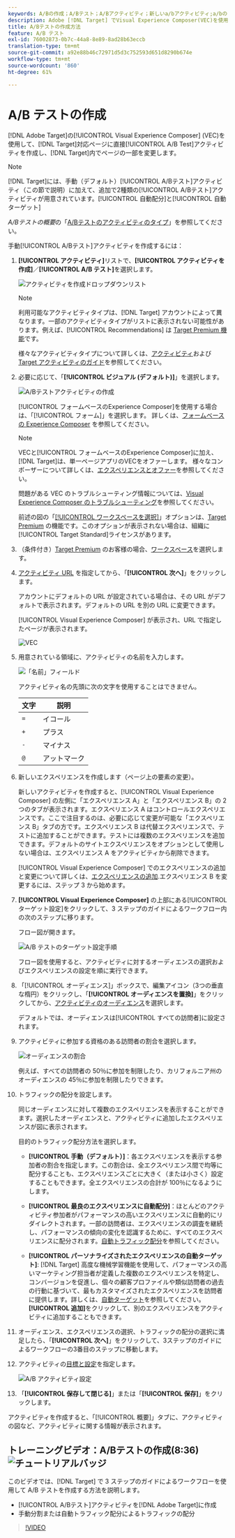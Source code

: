 ```yaml
---
keywords: A/Bの作成；A/Bテスト；A/Bアクティビティ；新しいa/bアクティビティ;a/bの作成
description: Adobe [!DNL Target] でVisual Experience Composer(VEC)を使用して、 [!DNL Target]対応のページに直接A/Bテストアクティビティを作成する方法を説明します。
title: A/Bテストの作成方法
feature: A/B テスト
exl-id: 76002873-0b7c-44a8-8e89-8ad28b63eccb
translation-type: tm+mt
source-git-commit: a92e88b46c72971d5d3c752593d651d8290b674e
workflow-type: tm+mt
source-wordcount: '860'
ht-degree: 61%

---
```


# A/B テストの作成

[!DNL Adobe Target]の[!UICONTROL Visual Experience Composer] (VEC)を使用して、[!DNL Target]対応ページに直接[!UICONTROL A/B Test]アクティビティを作成し、[!DNL Target]内でページの一部を変更します。

>[!NOTE]
>
>[!DNL Target]には、手動（デフォルト）[!UICONTROL A/Bテスト]アクティビティ（この節で説明）に加えて、追加で2種類の[!UICONTROL A/Bテスト]アクティビティが用意されています。[!UICONTROL 自動配分]と[!UICONTROL 自動ターゲット]
>
>*A/Bテストの概要*&#x200B;の「[A/Bテストのアクティビティのタイプ](/help/c-activities/t-test-ab/test-ab.md#types)」を参照してください。

手動[!UICONTROL A/Bテスト]アクティビティを作成するには：

1. **[!UICONTROL アクティビティ]**&#x200B;リストで、**[!UICONTROL アクティビティを作成]**／**[!UICONTROL A/B テスト]**&#x200B;を選択します。

   ![アクティビティを作成ドロップダウンリスト](/help/c-activities/t-test-ab/t-test-create-ab/assets/ab_select-new.png)

   >[!NOTE]
   >
   >利用可能なアクティビティタイプは、[!DNL Target] アカウントによって異なります。一部のアクティビティタイプがリストに表示されない可能性があります。例えば、[!UICONTROL Recommendations] は [Target Premium 機能](/help/c-intro/intro.md#premium)です。
   >
   >様々なアクティビティタイプについて詳しくは、[アクティビティ](/help/c-activities/activities.md#concept_D317A95A1AB54674BA7AB65C7985BA03)および [Target アクティビティのガイド](/help/c-activities/target-activities-guide.md)を参照してください。

1. 必要に応じて、「**[!UICONTROL ビジュアル (デフォルト)]**」を選択します。

   ![A/Bテストアクティビティの作成](/help/c-activities/t-test-ab/t-test-create-ab/assets/create-ab.png)

   [!UICONTROL フォームベースのExperience Composer]を使用する場合は、「[!UICONTROL フォーム]」を選択します。 詳しくは、[フォームベースの Experience Composer](/help/c-experiences/form-experience-composer.md) を参照してください。

   >[!NOTE]
   >
   >VECと[!UICONTROL フォームベースのExperience Composer]に加え、[!DNL Target]は、単一ページアプリのVECをオファーします。 様々なコンポーザーについて詳しくは、[エクスペリエンスとオファー](/help/c-experiences/experiences.md)を参照してください。
   >
   >問題がある VEC のトラブルシューティング情報については、[Visual Experience Composer のトラブルシューティング](/help/c-experiences/c-visual-experience-composer/r-troubleshoot-composer/troubleshoot-composer.md)を参照してください。
   >
   >前述の図の「[[!UICONTROL ワークスペースを選択]](/help/administrating-target/c-user-management/property-channel/property-channel.md)」オプションは、[Target Premium](/help/c-intro/intro.md) の機能です。このオプションが表示されない場合は、組織に[!UICONTROL Target Standard]ライセンスがあります。

1. （条件付き）[Target Premium](/help/c-intro/intro.md#premium) のお客様の場合、[ワークスペース](/help/administrating-target/c-user-management/property-channel/property-channel.md)を選択します。

1. [アクティビティ URL](/help/c-activities/t-test-ab/t-test-create-ab/ab-activity-url.md) を指定してから、「**[!UICONTROL 次へ]**」をクリックします。

   アカウントにデフォルトの URL が設定されている場合は、その URL がデフォルトで表示されます。デフォルトの URL を別の URL に変更できます。

   [!UICONTROL Visual Experience Composer] が表示され、URL で指定したページが表示されます。

   ![VEC](/help/c-activities/t-test-ab/t-test-create-ab/assets/vec-new.png)

1. 用意されている領域に、アクティビティの名前を入力します。

   ![「名前」フィールド](/help/c-activities/t-test-ab/t-test-create-ab/assets/ab_newname-new.png)

   アクティビティ名の先頭に次の文字を使用することはできません。

   | 文字 | 説明 |
   |--- |--- |
   | `=` | イコール |
   | `+` | プラス |
   | `-` | マイナス |
   | `@` | アットマーク |

1. 新しいエクスペリエンスを作成します（ページ上の要素の変更）。

   新しいアクティビティを作成すると、[!UICONTROL Visual Experience Composer] の左側に「エクスペリエンス A」と「エクスペリエンス B」の 2 つのタブが表示されます。エクスペリエンス A はコントロールエクスペリエンスです。ここで注目するのは、必要に応じて変更が可能な「エクスペリエンス B」タブの方です。エクスペリエンス B は代替エクスペリエンスで、テストに追加することができます。テストには複数のエクスペリエンスを追加できます。デフォルトのサイトエクスペリエンスをオプションとして使用しない場合は、エクスペリエンス A をアクティビティから削除できます。

   [!UICONTROL Visual Experience Composer] でのエクスペリエンスの追加と変更について詳しくは、[エクスペリエンスの追加](/help/c-activities/t-test-ab/t-test-create-ab/ab-add-experience.md#task_454646F2895242D3B92DC395A0CE1A00).エクスペリエンス B を変更するには、ステップ 3 から始めます。

1. **[!UICONTROL Visual Experience Composer]** の上部にある[!UICONTROL ターゲット設定]をクリックして、3 ステップのガイドによるワークフロー内の次のステップに移ります。

   フロー図が開きます。

   ![A/B テストのターゲット設定手順](/help/c-activities/t-test-ab/t-test-create-ab/assets/ab_flow-new.png)

   フロー図を使用すると、アクティビティに対するオーディエンスの選択およびエクスペリエンスの設定を順に実行できます。

1. 「[!UICONTROL オーディエンス]」ボックスで、編集アイコン（3つの垂直な楕円）をクリックし、「**[!UICONTROL オーディエンスを置換]**」をクリックしてから、[アクティビティのオーディエンス](/help/c-activities/t-test-ab/t-test-create-ab/ab-audience.md)を選択します。

   デフォルトでは、オーディエンスは[!UICONTROL すべての訪問者]に設定されます。

1. アクティビティに参加する資格のある訪問者の割合を選択します。

   ![オーディエンスの割合](/help/c-activities/t-test-ab/t-test-create-ab/assets/audperc-new.png)

   例えば、すべての訪問者の 50％に参加を制限したり、カリフォルニア州のオーディエンスの 45％に参加を制限したりできます。

1. トラフィックの配分を設定します。

   同じオーディエンスに対して複数のエクスペリエンスを表示することができます。選択したオーディエンスと、アクティビティに追加したエクスペリエンスが図に表示されます。

   目的のトラフィック配分方法を選択します。

   * **[!UICONTROL 手動（デフォルト）]**：各エクスペリエンスを表示する参加者の割合を指定します。この割合は、全エクスペリエンス間で均等に配分することも、エクスペリエンスごとに大きく（または小さく）設定することもできます。全エクスペリエンスの合計が 100％になるようにします。

   * **[!UICONTROL 最良のエクスペリエンスに自動配分]**：ほとんどのアクティビティ参加者がパフォーマンスの高いエクスペリエンスに自動的にリダイレクトされます。一部の訪問者は、エクスペリエンスの調査を継続し、パフォーマンスの傾向の変化を認識するために、すべてのエクスペリエンスに配分されます。[自動トラフィック配分](/help/c-activities/automated-traffic-allocation/automated-traffic-allocation.md#concept_A1407678796B4C569E94CBA8A9F7F5D4)を参照してください。

   * **[!UICONTROL パーソナライズされたエクスペリエンスの自動ターゲット]**: [!DNL Target] 高度な機械学習機能を使用して、パフォーマンスの高いマーケティング担当者が定義した複数のエクスペリエンスを特定し、コンバージョンを促進し、個々の顧客プロファイルや類似訪問者の過去の行動に基づいて、最もカスタマイズされたエクスペリエンスを訪問者に提供します。詳しくは、[自動ターゲット](/help/c-activities/auto-target/auto-target-to-optimize.md)を参照してください。
   **[!UICONTROL 追加]**&#x200B;をクリックして、別のエクスペリエンスをアクティビティに追加することもできます。

1. オーディエンス、エクスペリエンスの選択、トラフィックの配分の選択に満足したら、「**[!UICONTROL 次へ]**」をクリックして、3ステップのガイドによるワークフローの3番目のステップに移動します。

1. アクティビティの[目標と設定](/help/c-activities/t-test-ab/t-test-create-ab/ab-goals-and-settings.md)を指定します。

   ![A/B アクティビティ設定](/help/c-activities/t-test-ab/t-test-create-ab/assets/ab_settings-new.png)

1. 「**[!UICONTROL 保存して閉じる]**」または「**[!UICONTROL 保存]**」をクリックします。

アクティビティを作成すると、「[!UICONTROL 概要]」タブに、アクティビティの図など、アクティビティに関する情報が表示されます。

## トレーニングビデオ：A/Bテストの作成(8:36) ![チュートリアルバッジ](/help/assets/tutorial.png)

このビデオでは、[!DNL Target] で 3 ステップのガイドによるワークフローを使用して A/B テストを作成する方法を説明します。

* [!UICONTROL A/Bテスト]アクティビティを[!DNL Adobe Target]に作成
* 手動分割または自動トラフィック配分によるトラフィックの配分

>[!VIDEO](https://video.tv.adobe.com/v/17391)
